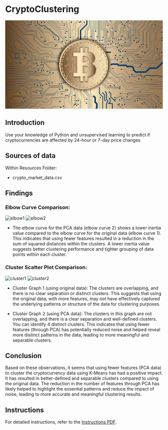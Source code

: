 # CryptoClustering
![1](images/1.JPG)

## Introduction
Use your knowledge of Python and unsupervised learning to predict if cryptocurrencies are affected by 24-hour or 7-day price changes

## Sources of data
Within Resources Folder:
*  crypto_market_data.csv

## Findings
### Elbow Curve Comparison:
![elbow1](images/elbow1.JPG)
![elbow2](images/elbow2.JPG)

* The elbow curve for the PCA data (elbow curve 2) shows a lower inertia value compared to the elbow curve for the original data (elbow curve 1). This indicates that using fewer features resulted in a reduction in the sum of squared distances within the clusters. A lower inertia value suggests better clustering performance and tighter grouping of data points within each cluster.

### Cluster Scatter Plot Comparison:
![cluster1](images/cluster1.JPG)
![cluster2](images/cluster2.JPG)

* Cluster Graph 1 (using original data): The clusters are overlapping, and there is no clear separation or distinct clusters. This suggests that using the original data, with more features, may not have effectively captured the underlying patterns or structure of the data for clustering purposes.

* Cluster Graph 2 (using PCA data): The clusters in this graph are not overlapping, and there is a clear separation and well-defined clusters. You can identify 4 distinct clusters. This indicates that using fewer features (through PCA) has potentially reduced noise and helped reveal more distinct patterns in the data, leading to more meaningful and separable clusters.

## Conclusion

Based on these observations, it seems that using fewer features (PCA data) to cluster the cryptocurrency data using K-Means has had a positive impact. It has resulted in better-defined and separable clusters compared to using the original data. The reduction in the number of features through PCA has likely helped to highlight the essential patterns and reduce the impact of noise, leading to more accurate and meaningful clustering results.

## Instructions

For detailed instructions, refer to the [Instructions PDF](instructions.pdf).


